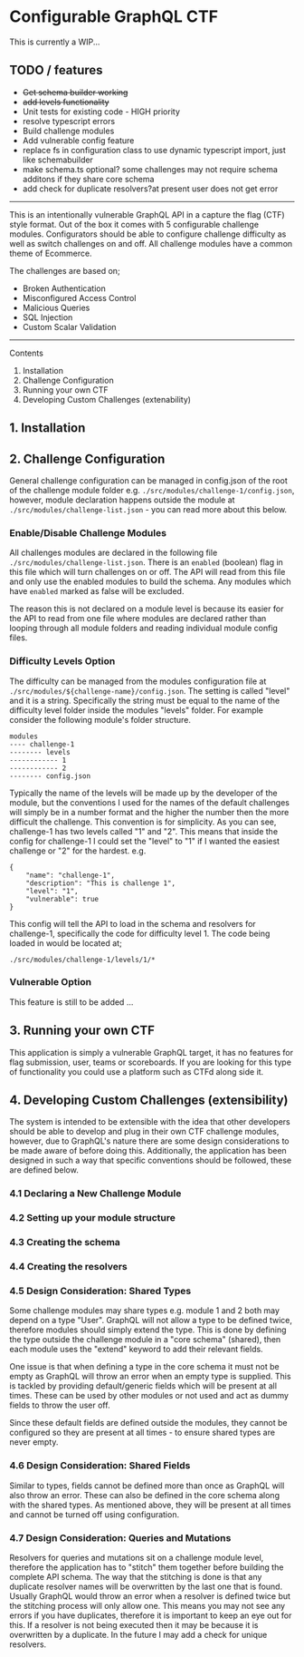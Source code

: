 # Configurable GraphQL CTF
This is currently a WIP...
## TODO / features
- ~~Get schema builder working~~
- ~~add levels functionality~~
- Unit tests for existing code - HIGH priority
- resolve typescript errors
- Build challenge modules
- Add vulnerable config feature
- replace fs in configuration class to use dynamic typescript import, just like schemabuilder
- make schema.ts optional? some challenges may not require schema additons if they share core schema
- add check for duplicate resolvers?at present user does not get error

---

This is an intentionally vulnerable GraphQL API in a capture the flag (CTF) style format. Out of the box it comes with 5 configurable challenge modules. Configurators should be able to configure challenge difficulty as well as switch challenges on and off. All challenge modules have a common theme of Ecommerce.

The challenges are based on;
- Broken Authentication
- Misconfigured Access Control
- Malicious Queries
- SQL Injection
- Custom Scalar Validation

---

Contents
1. Installation
2. Challenge Configuration
3. Running your own CTF
4. Developing Custom Challenges (extenability)

## 1. Installation

## 2. Challenge Configuration
General challenge configuration can be managed in config.json of the root of the challenge module folder e.g. `./src/modules/challenge-1/config.json`, however, module declaration happens outside the module at `./src/modules/challenge-list.json` - you can read more about this below.

### Enable/Disable Challenge Modules
All challenges modules are declared in the following file `./src/modules/challenge-list.json`. There is an `enabled` (boolean) flag in this file which will turn challenges on or off. The API will read from this file and only use the enabled modules to build the schema. Any modules which have `enabled` marked as false will be excluded.

The reason this is not declared on a module level is because its easier for the API to read from one file where modules are declared rather than looping through all module folders and reading individual module config files.

### Difficulty Levels Option
The difficulty can be managed from the modules configuration file at `./src/modules/${challenge-name}/config.json`. The setting is called "level" and it is a string. Specifically the string must be equal to the name of the difficulty level folder inside the modules "levels" folder. For example consider the following module's folder structure.

```
modules
---- challenge-1
-------- levels
------------ 1
------------ 2
-------- config.json
```

Typically the name of the levels will be made up by the developer of the module, but the conventions I used for the names of the default challenges will simply be in a number format and the higher the number then the more difficult the challenge. This convention is for simplicity. As you can see, challenge-1 has two levels called "1" and "2". This means that inside the config for challenge-1 I could set the "level" to "1" if I wanted the easiest challenge or "2" for the hardest. e.g.

```
{
    "name": "challenge-1",
    "description": "This is challenge 1",
    "level": "1",
    "vulnerable": true
}
```

This config will tell the API to load in the schema and resolvers for challenge-1, specifically the code for difficulty level 1. The code being loaded in would be located at;

`./src/modules/challenge-1/levels/1/*`

### Vulnerable Option
This feature is still to be added ...

## 3. Running your own CTF
This application is simply a vulnerable GraphQL target, it has no features for flag submission, user, teams or scoreboards. If you are looking for this type of functionality you could use a platform such as CTFd along side it.

## 4. Developing Custom Challenges (extensibility)
The system is intended to be extensible with the idea that other developers should be able to develop and plug in their own CTF challenge modules, however, due to GraphQL's nature there are some design considerations to be made aware of before doing this. Additionally, the application has been designed in such a way that specific conventions should be followed, these are defined below.

### 4.1 Declaring a New Challenge Module


### 4.2 Setting up your module structure

### 4.3 Creating the schema

### 4.4 Creating the resolvers

### 4.5 Design Consideration: Shared Types
Some challenge modules may share types e.g. module 1 and 2 both may depend on a type "User". GraphQL will not allow a type to be defined twice, therefore modules should simply extend the type. This is done by defining the type outside the challenge module in a "core schema" (shared), then each module uses the "extend" keyword to add their relevant fields. 

One issue is that when defining a type in the core schema it must not be empty as GraphQL will throw an error when an empty type is supplied. This is tackled by providing default/generic fields which will be present at all times. These can be used by other modules or not used and act as dummy fields to throw the user off.

Since these default fields are defined outside the modules, they cannot be configured so they are present at all times - to ensure shared types are never empty.

### 4.6 Design Consideration: Shared Fields
Similar to types, fields cannot be defined more than once as GraphQL will also throw an error. These can also be defined in the core schema along with the shared types. As mentioned above, they will be present at all times and cannot be turned off using configuration.

### 4.7 Design Consideration: Queries and Mutations
Resolvers for queries and mutations sit on a challenge module level, therefore the application has to "stitch" them together before building the complete API schema. The way that the stitching is done is that any duplicate resolver names will be overwritten by the last one that is found. Usually GraphQL would throw an error when a resolver is defined twice but the stitching process will only allow one. This means you may not see any errors if you have duplicates, therefore it is important to keep an eye out for this. If a resolver is not being executed then it may be because it is overwritten by a duplicate. In the future I may add a check for unique resolvers.
